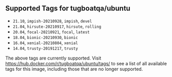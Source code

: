 ## Supported Tags for tugboatqa/ubuntu

* `21.10`, `impish-20210928`, `impish`, `devel`
* `21.04`, `hirsute-20210917`, `hirsute`, `rolling`
* `20.04`, `focal-20210921`, `focal`, `latest`
* `18.04`, `bionic-20210930`, `bionic`
* `16.04`, `xenial-20210804`, `xenial`
* `14.04`, `trusty-20191217`, `trusty`

The above tags are currently supported. Visit https://hub.docker.com/r/tugboatqa/ubuntu/tags/ to see a list of all available tags for this image, including those that are no longer supported.
